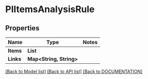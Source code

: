 # PIItemsAnalysisRule

## Properties
Name | Type | Notes
------------ | ------------- | -------------
**Items** | **List<PIAnalysisRule>**
**Links** | **Map<String, String>**

[[Back to Model list]](../../DOCUMENTATION.md#documentation-for-models) [[Back to API list]](../../DOCUMENTATION.md#documentation-for-api-endpoints) [[Back to DOCUMENTATION]](../../DOCUMENTATION.md)
